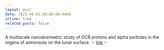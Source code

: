 ```yaml
---
layout: post
date: 2025-04-01 00:00:00-0400
inline: true
related_posts: false
---
```


A multiscale nanodosimetric study of GCR protons and alpha particles in the organs of astronauts on the lunar surface. 
:sparkles: [link](https://doi.org/10.1016/j.radphyschem.2024.112448) :sparkles:
